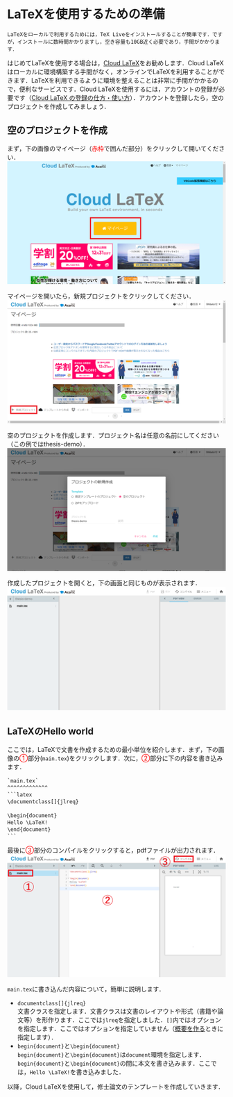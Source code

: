 # LaTeXを使用するための準備
```{margin} TeX Live
LaTeXをローカルで利用するためには，TeX Liveをインストールすることが簡単です．ですが，インストールに数時間かかりますし，空き容量も10GB近く必要であり，手間がかかります．
```
はじめてLaTeXを使用する場合は，[Cloud LaTeX](https://cloudlatex.io/)をお勧めします．Cloud LaTeXはローカルに環境構築する手間がなく，オンラインでLaTeXを利用することができます．LaTeXを利用できるように環境を整えることは非常に手間がかかるので，便利なサービスです．Cloud LaTeXを使用するには，アカウントの登録が必要です（[Cloud LaTeX の登録の仕方・使い方](https://cloudlatex.io/how-to-use-cl)）．アカウントを登録したら，空のプロジェクトを作成してみましょう．

## 空のプロジェクトを作成
まず，下の画像のマイページ（<font color="red">赤枠</font>で囲んだ部分）をクリックして開いてください．
![home](images/home.png)

マイページを開いたら，新規プロジェクトをクリックしてください．
![mypage](images/mypage.png)

空のプロジェクトを作成します．プロジェクト名は任意の名前にしてください（この例ではthesis-demo）．
![project](images/project.png)

作成したプロジェクトを開くと，下の画面と同じものが表示されます．
![first-view](images/first-view.png)
## LaTeXのHello world
ここでは，LaTeXで文書を作成するための最小単位を紹介します．まず，下の画像の<font color="red">①</font>部分(`main.tex`)をクリックします．次に，<font color="red">②</font>部分に下の内容を書き込みます．
````{grid-item-card}
`main.tex`
^^^^^^^^^^^^^
```latex
\documentclass[]{jlreq}

\begin{document}
Hello \LaTeX!
\end{document}
```
````
最後に<font color="red">③</font>部分のコンパイルをクリックすると，pdfファイルが出力されます．
![hello-LaTeX](images/hello-LaTeX.png)

`main.tex`に書き込んだ内容について，簡単に説明します．
* `documentclass[]{jlreq}`
<br>文書クラスを指定します．文書クラスは文書のレイアウトや形式（書籍や論文等）を形作ります．ここでは`jlreq`を指定しました．`[]`内ではオプションを指定します．ここではオプションを指定していません（[概要を作る](abstract.md)ときに指定します）．
* `begin{document}`と`\begin{document}`
<br>`begin{document}`と`\begin{document}`は`document`環境を指定します．`begin{document}`と`\begin{document}`の間に本文を書き込みます．ここでは，`Hello \LaTeX!`を書き込みました．

以降，Cloud LaTeXを使用して，修士論文のテンプレートを作成していきます．